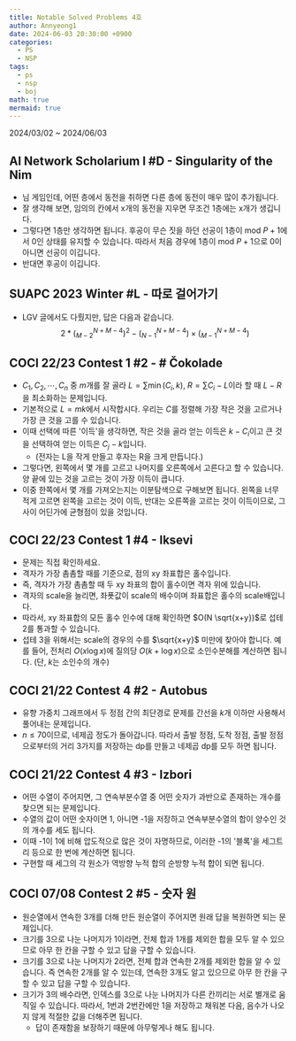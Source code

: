 ```yaml
---
title: Notable Solved Problems 4호
author: Annyeong1
date: 2024-06-03 20:30:00 +0900
categories:
  - PS
  - NSP
tags:
  - ps
  - nsp
  - boj
math: true
mermaid: true
---
```

2024/03/02 ~ 2024/06/03
## AI Network Scholarium I #D - Singularity of the Nim
- 님 게임인데, 어떤 층에서 동전을 취하면 다른 층에 동전이 매우 많이 추가됩니다.
- 잘 생각해 보면, 임의의 칸에서 x개의 동전을 지우면 무조건 1층에는 x개가 생깁니다.
- 그렇다면 1층만 생각하면 됩니다. 후공이 무슨 짓을 하던 선공이 1층이 mod $P+1$에서 0인 상태를 유지할 수 있습니다. 따라서 처음 경우에 1층이 mod $P+1$으로 0이 아니면 선공이 이깁니다.
- 반대면 후공이 이깁니다.

## SUAPC 2023 Winter #L - 따로 걸어가기
- LGV 글에서도 다뤘지만, 답은 다음과 같습니다.
$$2*(_{M-2}^{N+M-4})^2-(_{N-1}^{N+M-4})\times(_{M-1}^{N+M-4})$$

## COCI 22/23 Contest 1 #2 - # Čokolade
- $C_1, C_2, \cdots, C_n$ 중 $m$개를 잘 골라 $L = \sum \min(C_i, k)$, $R = \sum C_i - L$이라 할 때 $L-R$을 최소화하는 문제입니다.
- 기본적으로 $L=mk$에서 시작합시다. 우리는 $C$를 정렬해 가장 작은 것을 고르거나 가장 큰 것을 고를 수 있습니다.
- 이때 선택에 따른 '이득'을 생각하면, 작은 것을 골라 얻는 이득은 $k-C_i$이고 큰 것을 선택하여 얻는 이득은 $C_j-k$입니다. 
	- (전자는 L을 작게 만들고 후자는 R을 크게 만듭니다.)
- 그렇다면, 왼쪽에서 몇 개를 고르고 나머지를 오른쪽에서 고른다고 할 수 있습니다. 양 끝에 있는 것을 고르는 것이 가장 이득이 큽니다.
- 이중 한쪽에서 몇 개를 가져오는지는 이분탐색으로 구해보면 됩니다. 왼쪽을 너무 적게 고르면 왼쪽을 고르는 것이 이득, 반대는 오른쪽을 고르는 것이 이득이므로, 그 사이 어딘가에 균형점이 있을 것입니다.

## COCI 22/23 Contest 1 #4 - Iksevi
- 문제는 직접 확인하세요.
- 격자가 가장 촘촘할 때를 기준으로, 점의 xy 좌표합은 홀수입니다.
- 즉, 격자가 가장 촘촘할 때 두 xy 좌표의 합이 홀수이면 격자 위에 있습니다.
- 격자의 scale을 늘리면, 좌푯값이 scale의 배수이며 좌표합은 홀수의 scale배입니다.
- 따라서, xy 좌표합의 모든 홀수 인수에 대해 확인하면 $O(N \sqrt{x+y})$로 섭테 2를 통과할 수 있습니다.
- 섭테 3을 위해서는 scale의 경우의 수를 $\sqrt{x+y}$ 미만에 찾아야 합니다. 예를 들어, 전처리 $O(x \log x)$에 질의당 $O(k+\log x)$으로 소인수분해를 계산하면 됩니다. (단, $k$는 소인수의 개수)

## COCI 21/22 Contest 4 #2 - Autobus
- 유향 가중치 그래프에서 두 정점 간의 최단경로 문제를 간선을 $k$개 이하만 사용해서 풀어내는 문제입니다.
- $n \leq 70$이므로, 네제곱 정도가 돌아갑니다. 따라서 출발 정점, 도착 정점, 출발 정점으로부터의 거리 3가지를 저장하는 dp를 만들고 네제곱 dp를 모두 하면 됩니다.

## COCI 21/22 Contest 4 #3 - Izbori
- 어떤 수열이 주어지면, 그 연속부분수열 중 어떤 숫자가 과반으로 존재하는 개수를 찾으면 되는 문제입니다.
- 수열의 값이 어떤 숫자이면 1, 아니면 -1을 저장하고 연속부분수열의 합이 양수인 것의 개수를 세도 됩니다.
- 이때 -1이 1에 비해 압도적으로 많은 것이 자명하므로, 이러한 -1의 '블록'을 세그트리 등으로 한 번에 계산하면 됩니다.
- 구현할 때 세그의 각 원소가 역방향 누적 합의 순방향 누적 합이 되면 됩니다.

## COCI 07/08 Contest 2 #5 - 숫자 원
- 원순열에서 연속한 3개를 더해 만든 원순열이 주어지면 원래 답을 복원하면 되는 문제입니다.
- 크기를 3으로 나눈 나머지가 1이라면, 전체 합과 1개를 제외한 합을 모두 알 수 있으므로 아무 한 칸을 구할 수 있고 답을 구할 수 있습니다.
- 크기를 3으로 나눈 나머지가 2라면, 전체 합과 연속한 2개를 제외한 합을 알 수 있습니다. 즉 연속한 2개를 알 수 있는데, 연속한 3개도 알고 있으므로 아무 한 칸을 구할 수 있고 답을 구할 수 있습니다.
- 크기가 3의 배수라면, 인덱스를 3으로 나눈 나머지가 다른 칸끼리는 서로 별개로 움직일 수 있습니다. 따라서, 1번과 2번칸에만 1을 저장하고 채워본 다음, 음수가 나오지 않게 적절한 값을 더해주면 됩니다.
	- 답이 존재함을 보장하기 때문에 아무렇게나 해도 됩니다.
